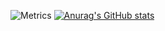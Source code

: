 ![Metrics](https://metrics.lecoq.io/jerjjj?template=classic&config.timezone=Asia%2FShanghai)
[![Anurag's GitHub stats](https://github-readme-stats.vercel.app/api?username=jerjjj)](https://github.com/anuraghazra/github-readme-stats)
